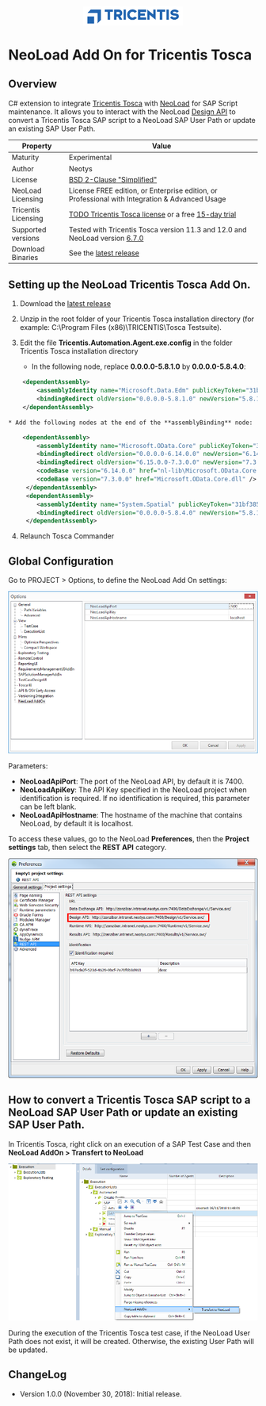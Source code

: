 <p align="center"><img src="/screenshots/tricentis-logo.png" width="40%" alt="Tricentis Logo" /></p>

# NeoLoad Add On for Tricentis Tosca

## Overview

C# extension to integrate [Tricentis Tosca](https://www.tricentis.com/) with [NeoLoad](https://www.neotys.com/neoload/overview) for SAP Script maintenance.
It allows you to interact with the NeoLoad [Design API](https://www.neotys.com/documents/doc/neoload/latest/en/html/#11265.htm) to convert a Tricentis Tosca SAP script to a NeoLoad SAP User Path or update an existing SAP User Path.



| Property | Value |
| ----------------    | ----------------   |
| Maturity | Experimental |
| Author | Neotys |
| License           | [BSD 2-Clause "Simplified"](https://github.com/Neotys-Labs/Tricentis-Tosca/blob/master/LICENSE) |
| NeoLoad Licensing | License FREE edition, or Enterprise edition, or Professional with Integration & Advanced Usage|
| Tricentis Licensing | [TODO Tricentis Tosca license]() or a free [15-day trial](https://www.tricentis.com/testing-tool-trial/) |
| Supported versions | Tested with Tricentis Tosca version 11.3 and 12.0 and NeoLoad version [6.7.0](https://www.neotys.com/support/download-neoload)|
| Download Binaries | See the [latest release](https://github.com/Neotys-Labs/Tricentis-Tosca/releases/latest)|

## Setting up the NeoLoad Tricentis Tosca Add On.

1. Download the [latest release](https://github.com/Neotys-Labs/Tricentis-Tosca/releases/latest)

2. Unzip in the root folder of your Tricentis Tosca installation directory (for example: C:\Program Files (x86)\TRICENTIS\Tosca Testsuite\).

3. Edit the file **Tricentis.Automation.Agent.exe.config** in the folder Tricentis Tosca installation directory

    * In the following node, replace **0.0.0.0-5.8.1.0** by **0.0.0.0-5.8.4.0**:
```xml
    <dependentAssembly>
        <assemblyIdentity name="Microsoft.Data.Edm" publicKeyToken="31bf3856ad364e35" culture="neutral" />
        <bindingRedirect oldVersion="0.0.0.0-5.8.1.0" newVersion="5.8.1.0" />
    </dependentAssembly>
```
    * Add the following nodes at the end of the **assemblyBinding** node:
```xml
    <dependentAssembly>
        <assemblyIdentity name="Microsoft.OData.Core" publicKeyToken="31bf3856ad364e35" culture="neutral" />
        <bindingRedirect oldVersion="0.0.0.0-6.14.0.0" newVersion="6.14.0.0" />
		<bindingRedirect oldVersion="6.15.0.0-7.3.0.0" newVersion="7.3.0.0" />
		<codeBase version="6.14.0.0" href="nl-lib\Microsoft.OData.Core.dll" />
        <codeBase version="7.3.0.0" href="Microsoft.OData.Core.dll" />
     </dependentAssembly>
	 <dependentAssembly>
        <assemblyIdentity name="System.Spatial" publicKeyToken="31bf3856ad364e35" culture="neutral" />
        <bindingRedirect oldVersion="0.0.0.0-5.8.4.0" newVersion="5.8.1.0" />
     </dependentAssembly>
```
4. Relaunch Tosca Commander

## Global Configuration

Go to PROJECT > Options, to define the NeoLoad Add On settings:

<p align="center"><img src="/screenshots/options.png" alt="Options" /></p>

Parameters: 
* **NeoLoadApiPort**: The port of the NeoLoad API, by default it is 7400. 
* **NeoLoadApiKey**: The API Key specified in the NeoLoad project when identification is required. If no identification is required, this parameter can be left blank.
* **NeoLoadApiHostname**: The hostname of the machine that contains NeoLoad, by default it is localhost.

To access these values, go to the NeoLoad **Preferences**, then the **Project settings** tab, then select the **REST API** category.
<p align="center"><img src="/screenshots/designapi.png" alt="Design API" /></p>

## How to convert a Tricentis Tosca SAP script to a NeoLoad SAP User Path or update an existing SAP User Path.

In Tricentis Tosca, right click on an execution of a SAP Test Case and then **NeoLoad AddOn > Transfert to NeoLoad**

<p align="center"><img src="/screenshots/transferttoneoload.png" alt="Design API" /></p>

During the execution of the Tricentis Tosca test case, if the NeoLoad User Path does not exist, it will be created. Otherwise, the existing User Path will be updated. 

## ChangeLog

* Version 1.0.0 (November 30, 2018): Initial release.
